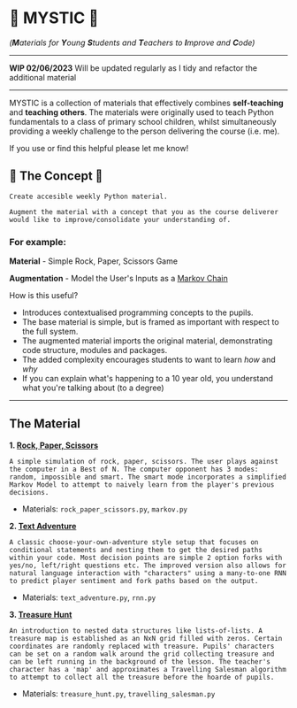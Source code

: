 # **:mage: MYSTIC :mage:**
*(**M**aterials for **Y**oung **S**tudents and **T**eachers to **I**mprove and **C**ode)*

----
**WIP 02/06/2023**
Will be updated regularly as I tidy and refactor the additional material

----
MYSTIC is a collection of materials that effectively combines **self-teaching** and **teaching others**. The materials were originally used to teach Python fundamentals to a class of primary school children, whilst simultaneously providing a weekly challenge to the person delivering the course (i.e. me).

If you use or find this helpful please let me know!

## **:brain: The Concept :brain:**
```
Create accesible weekly Python material.

Augment the material with a concept that you as the course deliverer would like to improve/consolidate your understanding of.
```

### For example:

**Material** - Simple Rock, Paper, Scissors Game

**Augmentation** - Model the User's Inputs as a [Markov Chain](https://www.youtube.com/watch?v=i3AkTO9HLXo)

How is this useful?
- Introduces contextualised programming concepts to the pupils.
- The base material is simple, but is framed as important with respect to the full system.
- The augmented material imports the original material, demonstrating code structure, modules and packages.
- The added complexity encourages students to want to learn *how* and *why*
- If you can explain what's happening to a 10 year old, you understand what you're talking about (to a degree)

----
## The Material ##

**1. [Rock, Paper, Scissors](projects/rock_paper_scissors/)**
    
    A simple simulation of rock, paper, scissors. The user plays against the computer in a Best of N. The computer opponent has 3 modes: random, impossible and smart. The smart mode incorporates a simplified Markov Model to attempt to naively learn from the player's previous decisions.

- Materials: `rock_paper_scissors.py`, `markov.py`

**2. [Text Adventure](projects/text_adventure/)**

    A classic choose-your-own-adventure style setup that focuses on conditional statements and nesting them to get the desired paths within your code. Most decision points are simple 2 option forks with yes/no, left/right questions etc. The improved version also allows for natural language interaction with "characters" using a many-to-one RNN to predict player sentiment and fork paths based on the output.
    
- Materials: `text_adventure.py`, `rnn.py`

**3. [Treasure Hunt](projects/treasure_hunt/)**

    An introduction to nested data structures like lists-of-lists. A treasure map is established as an NxN grid filled with zeros. Certain coordinates are randomly replaced with treasure. Pupils' characters can be set on a random walk around the grid collecting treasure and can be left running in the background of the lesson. The teacher's character has a 'map' and approximates a Travelling Salesman algorithm to attempt to collect all the treasure before the hoarde of pupils. 

- Materials: `treasure_hunt.py`, `travelling_salesman.py`

